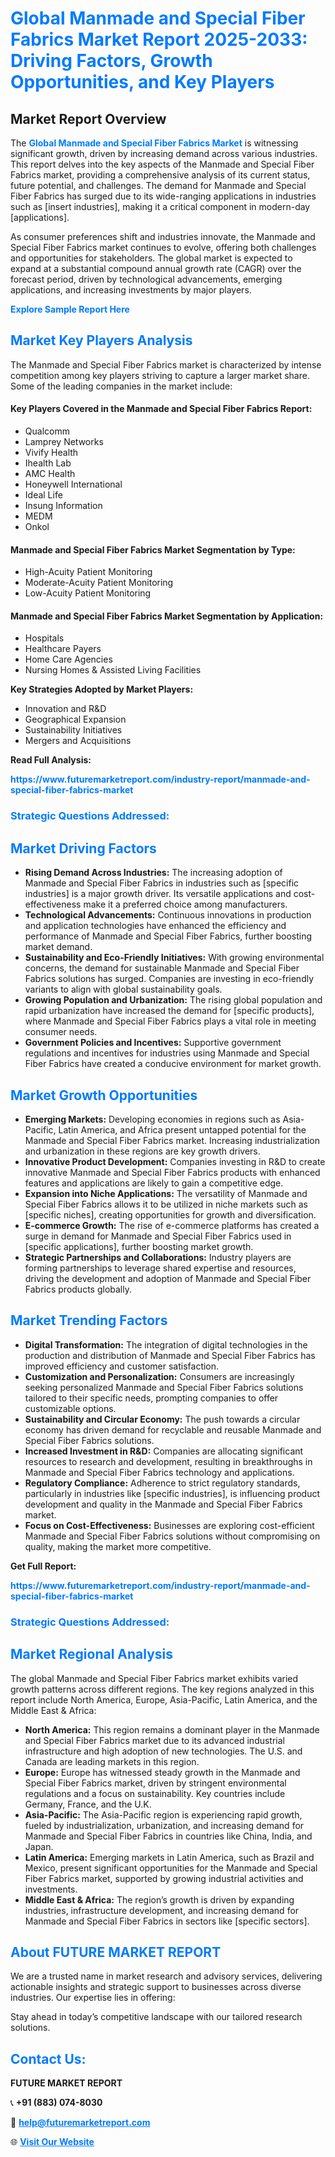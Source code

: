 <h1 style="color: #007BFF;">Global Manmade and Special Fiber Fabrics Market Report 2025-2033: Driving Factors, Growth Opportunities, and Key Players</h1>

<section id="overview">
<h2>Market Report Overview</h2>
<p>The <a href="https://www.futuremarketreport.com/industry-report/manmade-and-special-fiber-fabrics-market" style="color: #007BFF; text-decoration: none;"><strong>Global Manmade and Special Fiber Fabrics Market</strong></a> is witnessing significant growth, driven by increasing demand across various industries. This report delves into the key aspects of the Manmade and Special Fiber Fabrics market, providing a comprehensive analysis of its current status, future potential, and challenges. The demand for Manmade and Special Fiber Fabrics has surged due to its wide-ranging applications in industries such as [insert industries], making it a critical component in modern-day [applications].</p>
<p>As consumer preferences shift and industries innovate, the Manmade and Special Fiber Fabrics market continues to evolve, offering both challenges and opportunities for stakeholders. The global market is expected to expand at a substantial compound annual growth rate (CAGR) over the forecast period, driven by technological advancements, emerging applications, and increasing investments by major players.</p>
</section>

<section id="overview">
<p><a href="https://www.futuremarketreport.com/request-sample/reportId=34674" style="color: #007BFF; text-decoration: none;"><strong>Explore Sample Report Here</strong></a></p>
</section>

<section id="key-players">
<h2 style="color: #007BFF;">Market Key Players Analysis</h2>
<p>The Manmade and Special Fiber Fabrics market is characterized by intense competition among key players striving to capture a larger market share. Some of the leading companies in the market include:</p>
<h4>Key Players Covered in the Manmade and Special Fiber Fabrics Report:</h4>
<ul><li>Qualcomm</li><li>Lamprey Networks</li><li>Vivify Health</li><li>Ihealth Lab</li><li>AMC Health</li><li>Honeywell International</li><li>Ideal Life</li><li>Insung Information</li><li>MEDM</li><li>Onkol</li></ul>
<h4>Manmade and Special Fiber Fabrics Market Segmentation by Type:</h4>
<ul><li>High-Acuity Patient Monitoring</li><li>Moderate-Acuity Patient Monitoring</li><li>Low-Acuity Patient Monitoring</li></ul>

<h4>Manmade and Special Fiber Fabrics Market Segmentation by Application:</h4>
<ul><li>Hospitals</li><li>Healthcare Payers</li><li>Home Care Agencies</li><li>Nursing Homes &amp; Assisted Living Facilities</li></ul>
<p><strong>Key Strategies Adopted by Market Players:</strong></p>
<ul>
<li>Innovation and R&D</li>
<li>Geographical Expansion</li>
<li>Sustainability Initiatives</li>
<li>Mergers and Acquisitions</li>
</ul>
</section>

<section>
<p><strong>Read Full Analysis: </strong></p><a href="https://www.futuremarketreport.com/industry-report/manmade-and-special-fiber-fabrics-market" style="color: #007BFF; text-decoration: none;"><strong>https://www.futuremarketreport.com/industry-report/manmade-and-special-fiber-fabrics-market</strong></a>
<h3 style="color: #007BFF;">Strategic Questions Addressed:</h3>
</section>

<section id="driving-factors">
<h2 style="color: #007BFF;">Market Driving Factors</h2>
<ul>
<li><strong>Rising Demand Across Industries:</strong> The increasing adoption of Manmade and Special Fiber Fabrics in industries such as [specific industries] is a major growth driver. Its versatile applications and cost-effectiveness make it a preferred choice among manufacturers.</li>
<li><strong>Technological Advancements:</strong> Continuous innovations in production and application technologies have enhanced the efficiency and performance of Manmade and Special Fiber Fabrics, further boosting market demand.</li>
<li><strong>Sustainability and Eco-Friendly Initiatives:</strong> With growing environmental concerns, the demand for sustainable Manmade and Special Fiber Fabrics solutions has surged. Companies are investing in eco-friendly variants to align with global sustainability goals.</li>
<li><strong>Growing Population and Urbanization:</strong> The rising global population and rapid urbanization have increased the demand for [specific products], where Manmade and Special Fiber Fabrics plays a vital role in meeting consumer needs.</li>
<li><strong>Government Policies and Incentives:</strong> Supportive government regulations and incentives for industries using Manmade and Special Fiber Fabrics have created a conducive environment for market growth.</li>
</ul>
</section>

<section id="growth-opportunities">
<h2 style="color: #007BFF;">Market Growth Opportunities</h2>
<ul>
<li><strong>Emerging Markets:</strong> Developing economies in regions such as Asia-Pacific, Latin America, and Africa present untapped potential for the Manmade and Special Fiber Fabrics market. Increasing industrialization and urbanization in these regions are key growth drivers.</li>
<li><strong>Innovative Product Development:</strong> Companies investing in R&D to create innovative Manmade and Special Fiber Fabrics products with enhanced features and applications are likely to gain a competitive edge.</li>
<li><strong>Expansion into Niche Applications:</strong> The versatility of Manmade and Special Fiber Fabrics allows it to be utilized in niche markets such as [specific niches], creating opportunities for growth and diversification.</li>
<li><strong>E-commerce Growth:</strong> The rise of e-commerce platforms has created a surge in demand for Manmade and Special Fiber Fabrics used in [specific applications], further boosting market growth.</li>
<li><strong>Strategic Partnerships and Collaborations:</strong> Industry players are forming partnerships to leverage shared expertise and resources, driving the development and adoption of Manmade and Special Fiber Fabrics products globally.</li>
</ul>
</section>

<section id="trending-factors">
<h2 style="color: #007BFF;">Market Trending Factors</h2>
<ul>
<li><strong>Digital Transformation:</strong> The integration of digital technologies in the production and distribution of Manmade and Special Fiber Fabrics has improved efficiency and customer satisfaction.</li>
<li><strong>Customization and Personalization:</strong> Consumers are increasingly seeking personalized Manmade and Special Fiber Fabrics solutions tailored to their specific needs, prompting companies to offer customizable options.</li>
<li><strong>Sustainability and Circular Economy:</strong> The push towards a circular economy has driven demand for recyclable and reusable Manmade and Special Fiber Fabrics solutions.</li>
<li><strong>Increased Investment in R&D:</strong> Companies are allocating significant resources to research and development, resulting in breakthroughs in Manmade and Special Fiber Fabrics technology and applications.</li>
<li><strong>Regulatory Compliance:</strong> Adherence to strict regulatory standards, particularly in industries like [specific industries], is influencing product development and quality in the Manmade and Special Fiber Fabrics market.</li>
<li><strong>Focus on Cost-Effectiveness:</strong> Businesses are exploring cost-efficient Manmade and Special Fiber Fabrics solutions without compromising on quality, making the market more competitive.</li>
</ul>
</section>

<section>
<p><strong>Get Full Report: </strong></p><a href="https://www.futuremarketreport.com/industry-report/manmade-and-special-fiber-fabrics-market" style="color: #007BFF; text-decoration: none;"><strong>https://www.futuremarketreport.com/industry-report/manmade-and-special-fiber-fabrics-market</strong></a>
<h3 style="color: #007BFF;">Strategic Questions Addressed:</h3>
</section>


<section id="regional-analysis">
<h2 style="color: #007BFF;">Market Regional Analysis</h2>
<p>The global Manmade and Special Fiber Fabrics market exhibits varied growth patterns across different regions. The key regions analyzed in this report include North America, Europe, Asia-Pacific, Latin America, and the Middle East & Africa:</p>
<ul>
<li><strong>North America:</strong> This region remains a dominant player in the Manmade and Special Fiber Fabrics market due to its advanced industrial infrastructure and high adoption of new technologies. The U.S. and Canada are leading markets in this region.</li>
<li><strong>Europe:</strong> Europe has witnessed steady growth in the Manmade and Special Fiber Fabrics market, driven by stringent environmental regulations and a focus on sustainability. Key countries include Germany, France, and the U.K.</li>
<li><strong>Asia-Pacific:</strong> The Asia-Pacific region is experiencing rapid growth, fueled by industrialization, urbanization, and increasing demand for Manmade and Special Fiber Fabrics in countries like China, India, and Japan.</li>
<li><strong>Latin America:</strong> Emerging markets in Latin America, such as Brazil and Mexico, present significant opportunities for the Manmade and Special Fiber Fabrics market, supported by growing industrial activities and investments.</li>
<li><strong>Middle East & Africa:</strong> The region’s growth is driven by expanding industries, infrastructure development, and increasing demand for Manmade and Special Fiber Fabrics in sectors like [specific sectors].</li>
</ul>
</section>

<footer>
<h2 style="color: #007BFF;">About FUTURE MARKET REPORT</h2>
<p>We are a trusted name in market research and advisory services, delivering actionable insights and strategic support to businesses across diverse industries. Our expertise lies in offering:</p>

<p>Stay ahead in today’s competitive landscape with our tailored research solutions.</p>

<h2 style="color: #007BFF;">Contact Us:</h2>
<p><strong>FUTURE MARKET REPORT</strong></p>
<p>📞 <strong>+91 (883) 074-8030</strong></p>
<p>📧 <strong><a href="mailto:help@futuremarketreport.com" style="color: #007BFF;">help@futuremarketreport.com</a></strong></p>
<p>🌐 <strong><a href="https://www.futuremarketreport.com/" style="color: #007BFF;">Visit Our Website</a></strong></p>
</footer>